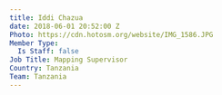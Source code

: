 ```yaml
---
title: Iddi Chazua
date: 2018-06-01 20:52:00 Z
Photo: https://cdn.hotosm.org/website/IMG_1586.JPG
Member Type:
  Is Staff: false
Job Title: Mapping Supervisor
Country: Tanzania
Team: Tanzania
---
```


